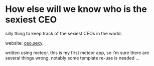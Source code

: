 How else will we know who is the sexiest CEO
=======
silly thing to keep track of the sexiest CEOs in the world.

website: [ceo.sexy](http://ceo.sexy).

written using meteor. this is my first meteor app, so i'm sure there are
several things wrong. notably some template re-use is needed ...
